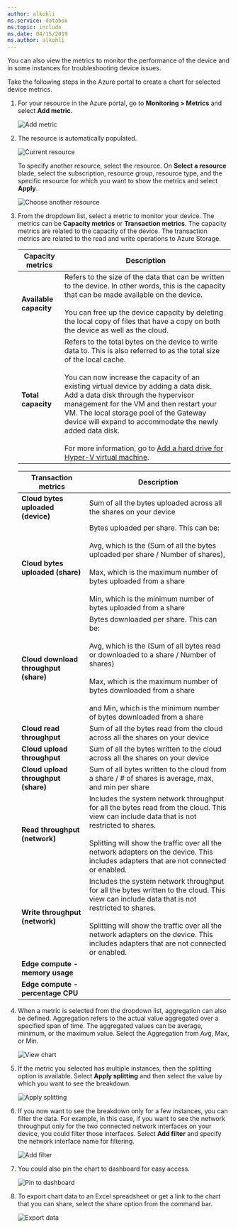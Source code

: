 ```yaml
---
author: alkohli
ms.service: databox  
ms.topic: include
ms.date: 04/15/2019
ms.author: alkohli
---
```


You can also view the metrics to monitor the performance of the device and in some instances for troubleshooting device issues.

Take the following steps in the Azure portal to create a chart for selected device metrics.

1. For your resource in the Azure portal, go to **Monitoring > Metrics** and select **Add metric**.

    ![Add metric](media/data-box-edge-gateway-view-metrics/view-metrics-1.png)

2. The resource is automatically populated.  

    ![Current resource](media/data-box-edge-gateway-view-metrics/view-metrics-2.png)

    To specify another resource, select the resource. On **Select a resource** blade, select the subscription, resource group, resource type, and the specific resource for which you want to show the metrics and select **Apply**.

    ![Choose another resource](media/data-box-edge-gateway-view-metrics/view-metrics-3.png)

3. From the dropdown list, select a metric to monitor your device. The metrics can be **Capacity metrics** or **Transaction metrics**. The capacity metrics are related to the capacity of the device. The transaction metrics are related to the read and write operations to Azure Storage.

    |Capacity metrics                     |Description  |
    |-------------------------------------|-------------|
    |**Available capacity**               | Refers to the size of the data that can be written to the device. In other words, this is the capacity that can be made available on the device. <br></br>You can free up the device capacity by deleting the local copy of files that have a copy on both the device as well as the cloud.        |
    |**Total capacity**                   | Refers to the total bytes on the device to write data to. This is also referred to as the total size of the local cache. <br></br> You can now increase the capacity of an existing virtual device by adding a data disk. Add a data disk through the hypervisor management for the VM and then restart your VM. The local storage pool of the Gateway device will expand to accommodate the newly added data disk. <br></br>For more information, go to [Add a hard drive for Hyper-V virtual machine](https://www.youtube.com/watch?v=EWdqUw9tTe4). |
    
    |Transaction metrics              | Description         |
    |-------------------------------------|---------|
    |**Cloud bytes uploaded (device)**    | Sum of all the bytes uploaded across all the shares on your device        |
    |**Cloud bytes uploaded (share)**     | Bytes uploaded per share. This can be: <br></br> Avg, which is the (Sum of all the bytes uploaded per share / Number of shares),  <br></br>Max, which is the maximum number of bytes uploaded from a share <br></br>Min, which is the minimum number of bytes uploaded from a share      |
    |**Cloud download throughput (share)**| Bytes downloaded per share. This can be: <br></br> Avg, which is the (Sum of all bytes read or downloaded to a share / Number of shares) <br></br> Max, which is the maximum number of bytes downloaded from a share<br></br> and Min, which is the minimum number of bytes downloaded from a share  |
    |**Cloud read throughput**            | Sum of all the bytes read from the cloud across all the shares on your device     |
    |**Cloud upload throughput**          | Sum of all the bytes written to the cloud across all the shares on your device     |
    |**Cloud upload throughput (share)**  | Sum of all bytes written to the cloud from a share / # of shares is average, max, and min per share      |
    |**Read throughput (network)**           | Includes the system network throughput for all the bytes read from the cloud. This view can include data that is not restricted to shares. <br></br>Splitting will show the traffic over all the network adapters on the device. This includes adapters that are not connected or enabled.      |
    |**Write throughput (network)**       | Includes the system network throughput for all the bytes written to the cloud. This view can include data that is not restricted to shares. <br></br>Splitting will show the traffic over all the network adapters on the device. This includes adapters that are not connected or enabled.          |
    |**Edge compute - memory usage**      |           |
    |**Edge compute - percentage CPU**    |         |

4. When a metric is selected from the dropdown list, aggregation can also be defined. Aggregation refers to the actual value aggregated over a specified span of time. The aggregated values can be average, minimum, or the maximum value. Select the Aggregation from Avg, Max, or Min.

    ![View chart](media/data-box-edge-gateway-view-metrics/view-metrics-4.png)

5. If the metric you selected has multiple instances, then the splitting option is available. Select **Apply splitting** and then select the value by which you want to see the breakdown.

    ![Apply splitting](media/data-box-edge-gateway-view-metrics/view-metrics-5.png)

6. If you now want to see the breakdown only for a few instances, you can filter the data. For example, in this case, if you want to see the network throughput only for the two connected network interfaces on your device, you could filter those interfaces. Select **Add filter** and specify the network interface name for filtering.

    ![Add filter](media/data-box-edge-gateway-view-metrics/view-metrics-6.png)

7. You could also pin the chart to dashboard for easy access.

    ![Pin to dashboard](media/data-box-edge-gateway-view-metrics/view-metrics-7.png)

8. To export chart data to an Excel spreadsheet or get a link to the chart that you can share, select the share option from the command bar.

    ![Export data](media/data-box-edge-gateway-view-metrics/view-metrics-8.png)
